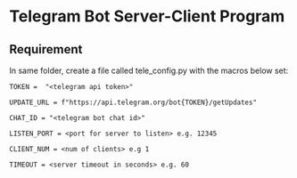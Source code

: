 # Telegram Bot Server-Client Program

## Requirement
In same folder, create a file called tele_config.py with the macros below set:
```
TOKEN =  "<telegram api token>"

UPDATE_URL = f"https://api.telegram.org/bot{TOKEN}/getUpdates"

CHAT_ID = "<telegram bot chat id>"

LISTEN_PORT = <port for server to listen> e.g. 12345

CLIENT_NUM = <num of clients> e.g 1

TIMEOUT = <server timeout in seconds> e.g. 60
```